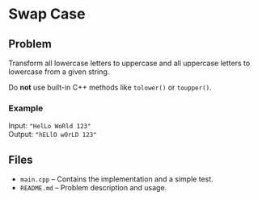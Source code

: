 # Swap Case

## Problem

Transform all lowercase letters to uppercase and all uppercase letters to lowercase from a given string.

Do **not** use built-in C++ methods like `tolower()` or `toupper()`.

### Example

Input: `"HelLo WoRld 123"`  
Output: `"hELlO wOrLD 123"`

## Files

- `main.cpp` – Contains the implementation and a simple test.
- `README.md` – Problem description and usage.
